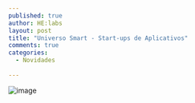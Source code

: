 ```yaml
---
published: true
author: HE:labs
layout: post
title: "Universo Smart - Start-ups de Aplicativos"
comments: true
categories:
  - Novidades
     
---
```


![image](/blog/images/posts/2012-06-15/1506.jpg)